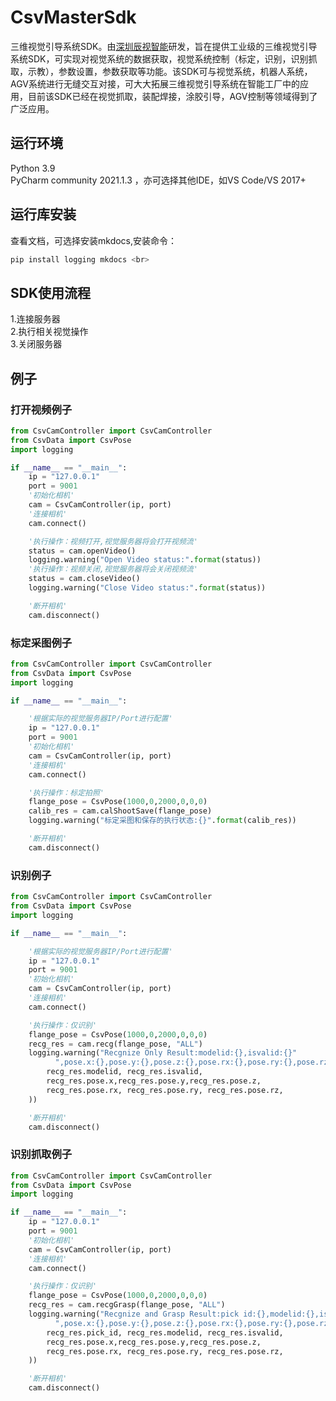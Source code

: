 # CsvMasterSdk
三维视觉引导系统SDK。由[深圳辰视智能](http://www.cosmosvisiontech.com/)研发，旨在提供工业级的三维视觉引导系统SDK，可实现对视觉系统的数据获取，视觉系统控制（标定，识别，识别抓取，示教），参数设置，参数获取等功能。该SDK可与视觉系统，机器人系统，AGV系统进行无缝交互对接，可大大拓展三维视觉引导系统在智能工厂中的应用，目前该SDK已经在视觉抓取，装配焊接，涂胶引导，AGV控制等领域得到了广泛应用。

## 运行环境
Python 3.9 <br>
PyCharm community 2021.1.3 ，亦可选择其他IDE，如VS Code/VS 2017+ <br>

## 运行库安装
查看文档，可选择安装mkdocs,安装命令：
```python
pip install logging mkdocs <br>
```

## SDK使用流程
1.连接服务器 <br>
2.执行相关视觉操作 <br>
3.关闭服务器 <br>


## 例子

### 打开视频例子
```python
from CsvCamController import CsvCamController
from CsvData import CsvPose
import logging

if __name__ == "__main__":
    ip = "127.0.0.1"
    port = 9001
    '初始化相机'
    cam = CsvCamController(ip, port)
    '连接相机'
    cam.connect()

    '执行操作：视频打开,视觉服务器将会打开视频流'
    status = cam.openVideo()
    logging.warning("Open Video status:".format(status))
    '执行操作：视频关闭,视觉服务器将会关闭视频流'
    status = cam.closeVideo()
    logging.warning("Close Video status:".format(status))

    '断开相机'
    cam.disconnect()
```


### 标定采图例子
```python
from CsvCamController import CsvCamController
from CsvData import CsvPose
import logging

if __name__ == "__main__":

    '根据实际的视觉服务器IP/Port进行配置'
    ip = "127.0.0.1"
    port = 9001
    '初始化相机'
    cam = CsvCamController(ip, port)
    '连接相机'
    cam.connect()

    '执行操作：标定拍照'
    flange_pose = CsvPose(1000,0,2000,0,0,0)
    calib_res = cam.calShootSave(flange_pose)
    logging.warning("标定采图和保存的执行状态:{}".format(calib_res))

    '断开相机'
    cam.disconnect()
```


### 识别例子
```python
from CsvCamController import CsvCamController
from CsvData import CsvPose
import logging

if __name__ == "__main__":

    '根据实际的视觉服务器IP/Port进行配置'
    ip = "127.0.0.1"
    port = 9001
    '初始化相机'
    cam = CsvCamController(ip, port)
    '连接相机'
    cam.connect()

    '执行操作：仅识别'
    flange_pose = CsvPose(1000,0,2000,0,0,0)
    recg_res = cam.recg(flange_pose, "ALL")
    logging.warning("Recgnize Only Result:modelid:{},isvalid:{}"
          ",pose.x:{},pose.y:{},pose.z:{},pose.rx:{},pose.ry:{},pose.rz:{}".format(
        recg_res.modelid, recg_res.isvalid,
        recg_res.pose.x,recg_res.pose.y,recg_res.pose.z,
        recg_res.pose.rx, recg_res.pose.ry, recg_res.pose.rz,
    ))

    '断开相机'
    cam.disconnect()
```


### 识别抓取例子
```python
from CsvCamController import CsvCamController
from CsvData import CsvPose
import logging

if __name__ == "__main__":
    ip = "127.0.0.1"
    port = 9001
    '初始化相机'
    cam = CsvCamController(ip, port)
    '连接相机'
    cam.connect()

    '执行操作：仅识别'
    flange_pose = CsvPose(1000,0,2000,0,0,0)
    recg_res = cam.recgGrasp(flange_pose, "ALL")
    logging.warning("Recgnize and Grasp Result:pick id:{},modelid:{},isvalid:{}"
          ",pose.x:{},pose.y:{},pose.z:{},pose.rx:{},pose.ry:{},pose.rz:{}".format(
        recg_res.pick_id, recg_res.modelid, recg_res.isvalid,
        recg_res.pose.x,recg_res.pose.y,recg_res.pose.z,
        recg_res.pose.rx, recg_res.pose.ry, recg_res.pose.rz,
    ))

    '断开相机'
    cam.disconnect()
```